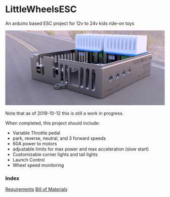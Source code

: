 # LittleWheelsESC
An arduino based ESC project for 12v to 24v kids ride-on toys

<IMG SRC='https://github.com/F0rged/LittleWheelsESC/blob/master/Pictures/67678900_10162088125645076_6864808965507645440_o.jpg'/>

Note that as of 2019-10-12 this is still a work in progress.

When completed, this project should include:
- Variable Throttle pedal
- park, reverse, neutral, and 3 forward speeds
- 60A power to motors
- adjustable limits for max power and max acceleration (slow start)
- Customizable corner lights and tail lights
- Launch Control
- Wheel speed monitoring

<h3>Index</h3>

<a href='https://github.com/F0rged/LittleWheelsESC/wiki/Requirements'>Requirements</a>
<a href='https://github.com/F0rged/LittleWheelsESC/wiki/Bill-of-Materials'>Bill of Materials</a>
